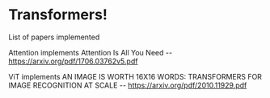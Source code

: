# Transformers!

List of papers implemented

Attention implements Attention Is All You Need -- https://arxiv.org/pdf/1706.03762v5.pdf

ViT implements AN IMAGE IS WORTH 16X16 WORDS: TRANSFORMERS FOR IMAGE RECOGNITION AT SCALE -- https://arxiv.org/pdf/2010.11929.pdf